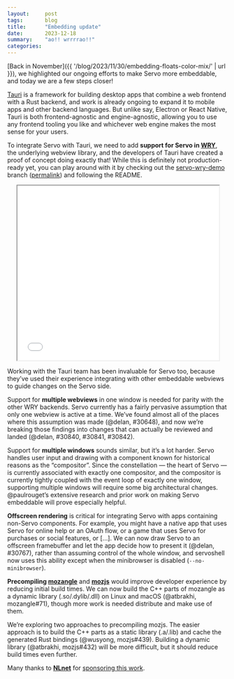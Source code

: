 ```yaml
---
layout:     post
tags:       blog
title:      "Embedding update"
date:       2023-12-18
summary:    "ao!! wrrrrao!!"
categories:
---
```


[Back in November]({{ '/blog/2023/11/30/embedding-floats-color-mix/' | url }}), we highlighted our ongoing efforts to make Servo more embeddable, and today we are a few steps closer!

[Tauri](https://tauri.app) is a framework for building desktop apps that combine a web frontend with a Rust backend, and work is already ongoing to expand it to mobile apps and other backend languages.
But unlike say, Electron or React Native, Tauri is both frontend-agnostic and engine-agnostic, allowing you to use any frontend tooling you like and whichever web engine makes the most sense for your users.

To integrate Servo with Tauri, we need to add **support for Servo in [WRY](https://github.com/tauri-apps/wry)**, the underlying webview library, and the developers of Tauri have created a proof of concept doing exactly that!
While this is definitely not production-ready yet, you can play around with it by checking out the [servo-wry-demo](https://github.com/tauri-apps/wry/tree/servo-wry-demo) branch ([permalink](9ff362bd61df5ddced53db32366a8ab93622b56d)) and following the README.

<figure class=_fig>
<iframe src="{{ '/img/blog/embedding-2024-01/demo-with-decorations-too.html' | url }}"
        id=_wry_demo></iframe>
</figure>

Working with the Tauri team has been invaluable for Servo too, because they’ve used their experience integrating with other embeddable webviews to guide changes on the Servo side.

Support for **multiple webviews** in one window is needed for parity with the other WRY backends.
Servo currently has a fairly pervasive assumption that only one webview is active at a time.
We’ve found almost all of the places where this assumption was made (@delan, #30648), and now we’re breaking those findings into changes that can actually be reviewed and landed (@delan, #30840, #30841, #30842).

Support for **multiple windows** sounds similar, but it’s a lot harder.
Servo handles user input and drawing with a component known for historical reasons as the “compositor”.
Since the constellation — the heart of Servo — is currently associated with exactly one compositor, and the compositor is currently tightly coupled with the event loop of exactly one window, supporting multiple windows will require some big architectural changes.
@paulrouget’s extensive research and prior work on making Servo embeddable will prove especially helpful.

**Offscreen rendering** is critical for integrating Servo with apps containing non-Servo components.
For example, you might have a native app that uses Servo for online help or an OAuth flow, or a game that uses Servo for purchases or social features, or [...]. <!-- ??? third example -->
We can now draw Servo to an offscreen framebuffer and let the app decide how to present it (@delan, #30767), rather than assuming control of the whole window, and servoshell now uses this ability except when the minibrowser is disabled (`--no-minibrowser`).

**Precompiling [mozangle](https://github.com/servo/mozangle)** and [**mozjs**](https://github.com/servo/mozjs) would improve developer experience by reducing initial build times.
We can now build the C++ parts of mozangle as a dynamic library (.so/.dylib/.dll) on Linux and macOS (@atbrakhi, mozangle#71), though more work is needed distribute and make use of them.

We’re exploring two approaches to precompiling mozjs.
The easier approach is to build the C++ parts as a static library (.a/.lib) and cache the generated Rust bindings (@wusyong, mozjs#439).
Building a dynamic library (@atbrakhi, mozjs#432) will be more difficult, but it should reduce build times even further.

Many thanks to [**NLnet**](https://nlnet.nl) for [sponsoring this work](https://nlnet.nl/project/Servo/).

<style>
    /* guaranteed minimum width for first paragraph after a float */
    ._floatmin {
        display: block;
        width: 13em;
        overflow: hidden;
    }
    ._none {
        display: none;
    }
    ._fig:not(#specificity) {
        width: 33em;
        max-width: 100%;
        margin: 1em auto;
    }
    ._fig > ._flex {
        display: flex;
    }
    ._fig._min {
        width: min-content;
    }
    ._fig table {
        text-align: initial;
    }
    ._fig figcaption._notes {
        text-align: left;
        width: max-content;
        max-width: 100%;
    }
    ._figl:not(#specificity),
    ._figr:not(#specificity) {
        margin: 0 1em 1em;
    }
    ._figl {
        float: left;
    }
    ._figr {
        float: right;
    }
    ._figl > iframe,
    ._figr > iframe,
    ._figl > a > img,
    ._figr > a > img {
        width: 17em;
        max-width: max-content;
    }
    ._figl._default > iframe,
    ._figr._default > iframe,
    ._figl._default > a > img,
    ._figr._default > a > img {
        width: auto;
        max-width: 100%;
    }
    ._runin {
        margin-bottom: 1em;
    }
    ._runin > p,
    ._runin > h2 {
        display: inline;
    }
    ._correction {
        max-width: 33em;
        margin: 1em auto;
        border-bottom: 1px solid;
        padding-bottom: 1em;
    }
    #_wry_demo {
        margin: 0 auto;
        display: block;
        height: min(calc(100vh - 9em), 400px);
        width: 100%;
    }
</style>

